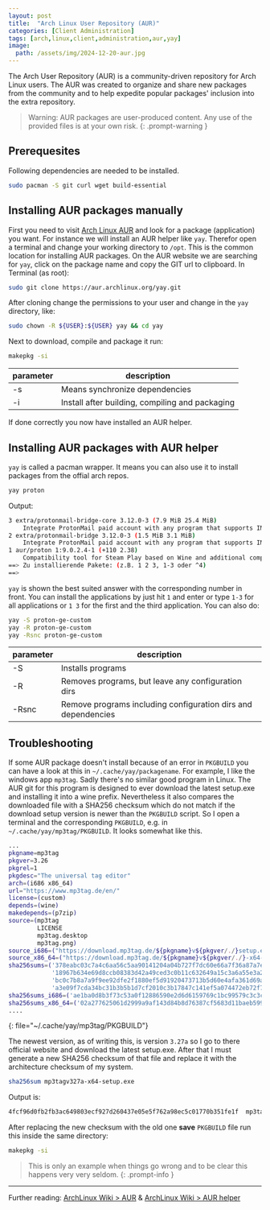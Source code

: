 ```yaml
---
layout: post
title:  "Arch Linux User Repository (AUR)"
categories: [Client Administration]
tags: [arch,linux,client,administration,aur,yay]
image:
  path: /assets/img/2024-12-20-aur.jpg
---
```

The Arch User Repository (AUR) is a community-driven repository for Arch Linux users. The AUR was created to organize and share new packages from the community and to help expedite popular packages' inclusion into the extra repository.
> Warning: AUR packages are user-produced content. Any use of the provided files is at your own risk.
{: .prompt-warning }

## Prerequesites
Following dependencies are needed to be installed.
```bash
sudo pacman -S git curl wget build-essential
```

## Installing AUR packages manually
First you need to visit [Arch Linux AUR](https://aur.archlinux.org) and look for a package (application) you want. For instance we will install an AUR helper like `yay`. Therefor open a terminal and change your working directory to `/opt`. This is the common location for installing AUR packages. On the AUR website we are searching for `yay`, click on the package name and copy the GIT url to clipboard.
In Terminal (as root):
```bash
sudo git clone https://aur.archlinux.org/yay.git
```
After cloning change the permissions to your user and change in the `yay` directory, like:
```bash
sudo chown -R ${USER}:${USER} yay && cd yay
```
Next to download, compile and package it run:
```bash
makepkg -si
```

| parameter | description |
|---|---|
| -s | Means synchronize dependencies |
| -i | Install after building, compiling and packaging |

If done correctly you now have installed an AUR helper.

## Installing AUR packages with AUR helper
`yay` is called a pacman wrapper. It means you can also use it to install packages from the offial arch repos.
```bash
yay proton
```
Output:
```bash
3 extra/protonmail-bridge-core 3.12.0-3 (7.9 MiB 25.4 MiB) 
    Integrate ProtonMail paid account with any program that supports IMAP and SMTP (core executable and daemon)
2 extra/protonmail-bridge 3.12.0-3 (1.5 MiB 3.1 MiB) 
    Integrate ProtonMail paid account with any program that supports IMAP and SMTP (Qt desktop application)
1 aur/proton 1:9.0.2.4-1 (+110 2.38) 
    Compatibility tool for Steam Play based on Wine and additional components
==> Zu installierende Pakete: (z.B. 1 2 3, 1-3 oder ^4)
==> 
```
`yay` is shown the best suited answer with the corresponding number in front. You can install the applications by just hit `1` and enter or type `1-3` for all applications or `1 3` for the first and the third application.
You can also do:
```bash
yay -S proton-ge-custom
yay -R proton-ge-custom
yay -Rsnc proton-ge-custom
```

| parameter | description |
|---|---|
| -S | Installs programs |
| -R | Removes programs, but leave any configuration dirs |
| -Rsnc | Remove programs including configuration dirs and dependencies |

## Troubleshooting
If some AUR package doesn't install because of an error in `PKGBUILD` you can have a look at this in `~/.cache/yay/packagename`.
For example, I like the windows app `mp3tag`. Sadly there's no similar good program in Linux. The AUR git for this program is designed to ever download the latest setup.exe and installing it into a wine prefix. Nevertheless it also compares the downloaded file with a SHA256 checksum which do not match if the download setup version is newer than the `PKGBUILD` script.
So I open a terminal and the corresponding `PKGBUILD`, e.g. in `~/.cache/yay/mp3tag/PKGBUILD`. It looks somewhat like this.
```bash
...
pkgname=mp3tag
pkgver=3.26
pkgrel=1
pkgdesc="The universal tag editor"
arch=(i686 x86_64)
url="https://www.mp3tag.de/en/"
license=(custom)
depends=(wine)
makedepends=(p7zip)
source=(mp3tag
        LICENSE
        mp3tag.desktop
        mp3tag.png)
source_i686=("https://download.mp3tag.de/${pkgname}v${pkgver/./}setup.exe")
source_x86_64=("https://download.mp3tag.de/${pkgname}v${pkgver/./}-x64-setup.exe")
sha256sums=('378eabc03c7a4c6aa56c5aa90141204a04b727f7dc60e66a7f36a87a7eeae7d8'
            '18967b634e69d8ccb08383d42a49ced3c0b11c632649a15c3a6a55e3a27f62e9'
            'bc0c7b8a7a9f9ee92dfe2f1880ef5d91920473713b5d60e4afa361d69a446798'
            'a3e09f7cda34bc31b3b5b1d7cf2010c3b17847c141ef5a074472eb72f760f6bf')
sha256sums_i686=('ae1ba0d8b3f73c53a0f12886590e2d6d6159769c1bc99579c3c3cc0e46f07972')
sha256sums_x86_64=('02a277625061d2999a9af143d84b8d76387cf5683d11baeb599bc4a5df0e615e')
....
```
{: file="~/.cache/yay/mp3tag/PKGBUILD"}

The newest version, as of writing this, is version `3.27a` so I go to there official website and download the latest setup.exe. After that I must generate a new SHA256 checksum of that file and replace it with the architecture checksum of my system.
```bash
sha256sum mp3tagv327a-x64-setup.exe
```

Output is:
```bash
4fcf96d0fb2fb3ac649803ecf927d260437e05e5f762a98ec5c01770b351fe1f  mp3tagv327a-x64-setup.exe
```

After replacing the new checksum with the old one **save** `PKGBUILD` file run this inside the same directory:
```bash
makepkg -si
```
> This is only an example when things go wrong and to be clear this happens very very seldom.
{: .prompt-info }

----
Further reading: [ArchLinux Wiki > AUR](https://wiki.archlinux.org/title/Arch_User_Repository) & [ArchLinux Wiki > AUR helper](https://wiki.archlinux.org/title/AUR_helpers)
